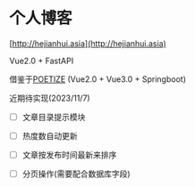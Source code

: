 # 个人博客

[http://hejianhui.asia](http://hejianhui.asia)



Vue2.0 + FastAPI



借鉴于[POETIZE](https://poetize.cn) (Vue2.0 + Vue3.0 + Springboot)





近期待实现(2023/11/7)

- [ ] 文章目录提示模块
- [ ] 热度数自动更新
- [ ] 文章按发布时间最新来排序
- [ ] 分页操作(需要配合数据库字段)



























